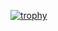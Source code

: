[![trophy](https://github-profile-trophy.vercel.app/?username=Oenz&theme=discord&no-frame=true&no-bg=true&column=3&margin-w=15&margin-h=15)](https://github.com/Oenz/Profile/github-profile-trophy)
